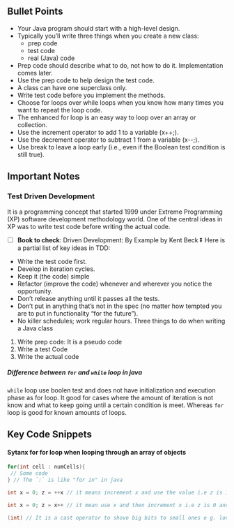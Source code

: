 ## Bullet Points
- Your Java program should start with a high-level design.
- ​Typically you’ll write three things when you create a new class: 
  -  prep code  
  - test code  
  - real (Java) code 
- Prep code should describe what to do, not how to do it. Implementation comes later.
- Use the prep code to help design the test code.
- A class can have one superclass only.
- Write test code before you implement the methods.
- Choose for loops over while loops when you know how many times you want to repeat the loop code.
- The enhanced for loop is an easy way to loop over an array or collection.
- Use the increment operator to add 1 to a variable (x++;).
- Use the decrement operator to subtract 1 from a variable (x--;).
- Use break to leave a loop early (i.e., even if the Boolean test condition is still true).
## Important Notes
### Test Driven Development 
It is a programming concept that started 1999 under Extreme Programming (XP) software development methodology world. One of the central ideas in XP was to write test code before writing the actual code. 
- [ ]  **Book to check**: Driven Development: By Example by Kent Beck ⏬
Here is a partial list of key ideas in TDD:
- Write the test code first.
- Develop in iteration cycles.
- Keep it (the code) simple
- Refactor (improve the code) whenever and wherever you notice the opportunity.
- Don’t release anything until it passes all the tests.
- Don’t put in anything that’s not in the spec (no matter how tempted you are to put in functionality “for the future”).
- No killer schedules; work regular hours.
Three things to do when writing a Java class
1. Write prep code: It is a pseudo code 
2. Write a test Code
3. Write the actual code 
##### Difference between `for` and `while` loop in java
`while` loop use boolen test and does not have initialization and execution phase as for loop. It good for cases where the amount of iteration is not know and what to keep going until a certain condition is meet. Whereas `for` loop is good for known amounts of loops.
## Key Code Snippets
#### Sytanx for for loop when looping through an array of objects 
```java
for(int cell : numCells){
 // Some code
} // The `:` is like "for in" in java
```

```java
int x = 0; z = ++x // it means increment x and use the value i.e z is 1 and x is 1

int x = 0; z = x++ // it mean use x and then increment x i.e z is 0 and x is 1

(int) // It is a cast operator to shove big bits to small ones e g. long to int
```